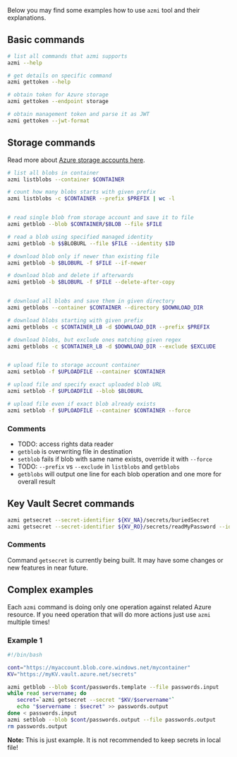 Below you may find some examples how to use `azmi` tool and their explanations.

## Basic commands
```bash
# list all commands that azmi supports
azmi --help

# get details on specific command
azmi gettoken --help

# obtain token for Azure storage
azmi gettoken --endpoint storage

# obtain management token and parse it as JWT
azmi gettoken --jwt-format
```

## Storage commands

Read more about [Azure storage accounts here](https://docs.microsoft.com/en-us/azure/storage/common/storage-account-overview).

```bash
# list all blobs in container
azmi listblobs --container $CONTAINER

# count how many blobs starts with given prefix
azmi listblobs -c $CONTAINER --prefix $PREFIX | wc -l


# read single blob from storage account and save it to file
azmi getblob --blob $CONTAINER/$BLOB --file $FILE

# read a blob using specified managed identity
azmi getblob -b $$BLOBURL --file $FILE --identity $ID

# download blob only if newer than existing file
azmi getblob -b $BLOBURL -f $FILE --if-newer

# download blob and delete if afterwards
azmi getblob -b $BLOBURL -f $FILE --delete-after-copy


# download all blobs and save them in given directory
azmi getblobs --container $CONTAINER --directory $DOWNLOAD_DIR

# download blobs starting with given prefix
azmi getblobs -c $CONTAINER_LB -d $DOWNLOAD_DIR --prefix $PREFIX

# download blobs, but exclude ones matching given regex
azmi getblobs -c $CONTAINER_LB -d $DOWNLOAD_DIR --exclude $EXCLUDE


# upload file to storage account container
azmi setblob -f $UPLOADFILE --container $CONTAINER

# upload file and specify exact uploaded blob URL
azmi setblob -f $UPLOADFILE --blob $BLOBURL

# upload file even if exact blob already exists
azmi setblob -f $UPLOADFILE --container $CONTAINER --force
```

### Comments
- TODO: access rights data reader
- `getblob` is overwriting file in destination
- `setblob` fails if blob with same name exists, override it with `--force`
- TODO: `--prefix` vs `--exclude` in `listblobs` and `getblobs`
- `getblobs` will output one line for each blob operation and one more for overall result

## Key Vault Secret commands

```bash
azmi getsecret --secret-identifier ${KV_NA}/secrets/buriedSecret
azmi getsecret --secret-identifier ${KV_RO}/secrets/readMyPassword --identity $identity
```

### Comments
Command `getsecret` is currently being built.
It may have some changes or new features in near future.

## Complex examples

Each `azmi` command is doing only one operation against related Azure resource.
If you need operation that will do more actions just use `azmi` multiple times!

### Example 1


```bash
#!/bin/bash

cont="https://myaccount.blob.core.windows.net/mycontainer"
KV="https://myKV.vault.azure.net/secrets"

azmi getblob --blob $cont/passwords.template --file passwords.input
while read servername; do
   secret=`azmi getsecret --secret "$KV/$servername"`
   echo "$servername : $secret" >> passwords.output
done < passwords.input
azmi setblob --blob $cont/passwords.output --file passwords.output
rm passwords.output
```

**Note:** This is just example. It is not recommended to keep secrets in local file!

